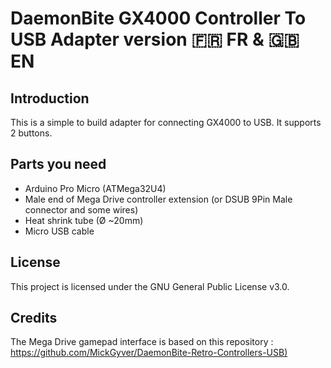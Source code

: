 # DaemonBite GX4000 Controller To USB Adapter version :fr: FR & :gb: EN
## Introduction
This is a simple to build adapter for connecting GX4000 to USB. It supports 2 buttons.

## Parts you need
- Arduino Pro Micro (ATMega32U4)
- Male end of Mega Drive controller extension (or DSUB 9Pin Male connector and some wires)
- Heat shrink tube (Ø ~20mm)
- Micro USB cable

## License
This project is licensed under the GNU General Public License v3.0.

## Credits
The Mega Drive gamepad interface is based on this repository : [https://github.com/MickGyver/DaemonBite-Retro-Controllers-USB)](https://github.com/MickGyver/DaemonBite-Retro-Controllers-USB)
